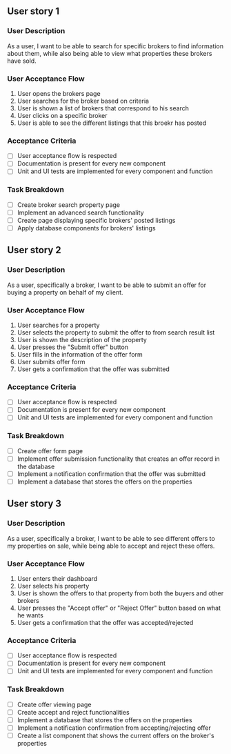 <!-- Search for Brokers -->
## User story 1
### User Description
As a user, I want to be able to search for specific brokers to find information about them, while also being able to view what properties these brokers have sold.

### User Acceptance Flow
1. User opens the brokers page
2. User searches for the broker based on criteria
3. User is shown a list of brokers that correspond to his search
4. User clicks on a specific broker
5. User is able to see the different listings that this broekr has posted

### Acceptance Criteria
- [ ] User acceptance flow is respected
- [ ] Documentation is present for every new component
- [ ] Unit and UI tests are implemented for every component and function

### Task Breakdown
- [ ] Create broker search property page
- [ ] Implement an advanced search functionality
- [ ] Create page displaying specific brokers' posted listings
- [ ] Apply database components for brokers' listings

<!-- Brokers submitting offers to properties: -->
## User story 2
### User Description
As a user, specifically a broker, I want to be able to submit an offer for buying a property on behalf of my client.

### User Acceptance Flow
1. User searches for a property
3. User selects the property to submit the offer to from search result list
4. User is shown the description of the property
5. User presses the "Submit offer" button
6. User fills in the information of the offer form
7. User submits offer form
8. User gets a confirmation that the offer was submitted

### Acceptance Criteria
- [ ] User acceptance flow is respected
- [ ] Documentation is present for every new component
- [ ] Unit and UI tests are implemented for every component and function

### Task Breakdown
- [ ] Create offer form page
- [ ] Implement offer submission functionality that creates an offer record in the database
- [ ] Implement a notification confirmation that the offer was submitted
- [ ] Implement a database that stores the offers on the properties

<!-- Offers Management (View, accept, reject -->

## User story 3
### User Description
As a user, specifically a broker, I want to be able to see different offers to my properties on sale, while being able to accept and reject these offers.

### User Acceptance Flow
1. User enters their dashboard
2. User selects his property
3. User is shown the offers to that property from both the buyers and other brokers
4. User presses the "Accept offer" or "Reject Offer" button based on what he wants
6. User gets a confirmation that the offer was accepted/rejected

### Acceptance Criteria
- [ ] User acceptance flow is respected
- [ ] Documentation is present for every new component
- [ ] Unit and UI tests are implemented for every component and function

### Task Breakdown
- [ ] Create offer viewing page
- [ ] Create accept and reject functionalities
- [ ] Implement a database that stores the offers on the properties
- [ ] Implement a notification confirmation from accepting/rejecting offer
- [ ] Create a list component that shows the current offers on the broker's properties
